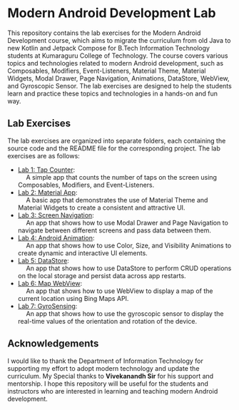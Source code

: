 # Modern Android Development Lab

This repository contains the lab exercises for the Modern Android Development course, which aims to migrate the curriculum from old Java to new Kotlin and Jetpack Compose for B.Tech Information Technology students at Kumaraguru College of Technology. The course covers various topics and technologies related to modern Android development, such as Composables, Modifiers, Event-Listeners, Material Theme, Material Widgets, Modal Drawer, Page Navigation, Animations, DataStore, WebView, and Gyroscopic Sensor. The lab exercises are designed to help the students learn and practice these topics and technologies in a hands-on and fun way.

## Lab Exercises

The lab exercises are organized into separate folders, each containing the source code and the README file for the corresponding project. The lab exercises are as follows:

- [Lab 1: Tap Counter](https://github.com/IT-KCT-Modern-Android-Development/TapCounter-Android-Jetpack):
  <br>
  &emsp; A simple app that counts the number of taps on the screen using Composables, Modifiers, and Event-Listeners.
- [Lab 2: Material App](https://github.com/IT-KCT-Modern-Android-Development/MaterialApp-Android-Jetpack):
  <br>
  &emsp; A basic app that demonstrates the use of Material Theme and Material Widgets to create a consistent and attractive UI.
- [Lab 3: Screen Navigation](https://github.com/IT-KCT-Modern-Android-Development/ScreenNavigation-Android-Jetpack):
  <br>
  &emsp; An app that shows how to use Modal Drawer and Page Navigation to navigate between different screens and pass data between them.
- [Lab 4: Android Animation](https://github.com/IT-KCT-Modern-Android-Development/AndroidAnimation-Android-Jetpack):
  <br>
  &emsp; An app that shows how to use Color, Size, and Visibility Animations to create dynamic and interactive UI elements.
- [Lab 5: DataStore](https://github.com/IT-KCT-Modern-Android-Development/DataStore-Android-Jetpack):
  <br>
  &emsp; An app that shows how to use DataStore to perform CRUD operations on the local storage and persist data across app restarts.
- [Lab 6: Map WebView](https://github.com/IT-KCT-Modern-Android-Development/MapWebView-Android-Jetpack):
  <br>
  &emsp; An app that shows how to use WebView to display a map of the current location using Bing Maps API.
- [Lab 7: GyroSensing](https://github.com/IT-KCT-Modern-Android-Development/GyroSensing-Android-Jetpack):
  <br>
  &emsp; An app that shows how to use the gyroscopic sensor to display the real-time values of the orientation and rotation of the device.

## Acknowledgements

I would like to thank the Department of Information Technology for supporting my effort to adopt modern technology and update the curriculum. My Special thanks to **Vivekanandh Sir** for his support and mentorship. I hope this repository will be useful for the students and instructors who are interested in learning and teaching modern Android development.
